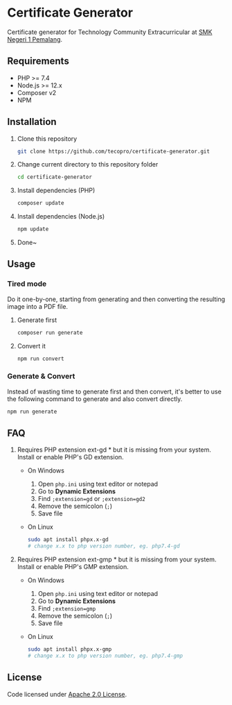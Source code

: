# Certificate Generator

Certificate generator for Technology Community Extracurricular at [SMK Negeri 1 Pemalang](https://github.com/smkn1pml).

## Requirements

- PHP >= 7.4
- Node.js >= 12.x
- Composer v2
- NPM

## Installation

1. Clone this repository
   ```bash
   git clone https://github.com/tecopro/certificate-generator.git
   ```

2. Change current directory to this repository folder
   ```bash
   cd certificate-generator
   ```

3. Install dependencies (PHP)
   ```bash
   composer update
   ```

4. Install dependencies (Node.js)
   ```bash
   npm update
   ```

5. Done~

## Usage

### Tired mode

Do it one-by-one, starting from generating and then converting the resulting image into a PDF file.

1. Generate first
   ```bash
   composer run generate
   ```

2. Convert it
   ```bash
   npm run convert
   ```

### Generate & Convert

Instead of wasting time to generate first and then convert, it's better to use the following command to generate and also convert directly.

```bash
npm run generate
```

## FAQ

1. Requires PHP extension ext-gd * but it is missing from your system. Install or enable PHP's GD extension.
   
   - On Windows
     
     1. Open `php.ini` using text editor or notepad
     2. Go to **Dynamic Extensions**
     3. Find `;extension=gd` or `;extension=gd2`
     4. Remove the semicolon (`;`)
     5. Save file
     
   - On Linux
     
     ```bash
	 sudo apt install phpx.x-gd
	 # change x.x to php version number, eg. php7.4-gd
	 ```
     
2. Requires PHP extension ext-gmp * but it is missing from your system. Install or enable PHP's GMP extension.
   
   - On Windows
     
     1. Open `php.ini` using text editor or notepad
     2. Go to **Dynamic Extensions**
     3. Find `;extension=gmp`
     4. Remove the semicolon (`;`)
     5. Save file
     
   - On Linux
     
     ```bash
	 sudo apt install phpx.x-gmp
	 # change x.x to php version number, eg. php7.4-gmp
	 ```

## License

Code licensed under [Apache 2.0 License](./LICENSE).

